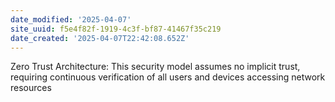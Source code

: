 ```yaml
---
date_modified: '2025-04-07'
site_uuid: f5e4f82f-1919-4c3f-bf87-41467f35c219
date_created: '2025-04-07T22:42:08.652Z'
---
```




Zero Trust Architecture: This security model assumes no implicit trust, requiring continuous verification of all users and devices accessing network resources